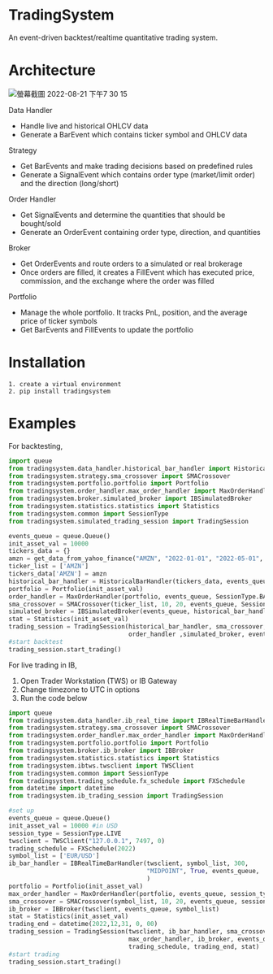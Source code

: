 # TradingSystem
An event-driven backtest/realtime quantitative trading system.

# Architecture
![螢幕截圖 2022-08-21 下午7 30 15](https://user-images.githubusercontent.com/80110634/185817712-33af505c-9a67-4142-aa74-2dc904ab078d.png)

Data Handler 
* Handle live and historical OHLCV data
* Generate a BarEvent which contains ticker symbol and OHLCV data

Strategy
* Get BarEvents and make trading decisions based on predefined rules
* Generate a SignalEvent which contains order type (market/limit order) and the direction (long/short)

Order Handler
* Get SignalEvents and determine the quantities that should be bought/sold
* Generate an OrderEvent containing order type, direction, and quantities

Broker
* Get OrderEvents and route orders to a simulated or real brokerage
* Once orders are filled, it creates a FillEvent which has executed price, commission, and the exchange where the order was filled

Portfolio
* Manage the whole portfolio. It tracks PnL, position, and the average price of ticker symbols
* Get BarEvents and FillEvents to update the portfolio

# Installation
```
1. create a virtual environment
2. pip install tradingsystem
```

# Examples
For backtesting,
```python
import queue
from tradingsystem.data_handler.historical_bar_handler import HistoricalBarHandler, get_data_from_csv, get_data_from_yahoo_finance
from tradingsystem.strategy.sma_crossover import SMACrossover
from tradingsystem.portfolio.portfolio import Portfolio
from tradingsystem.order_handler.max_order_handler import MaxOrderHandler
from tradingsystem.broker.simulated_broker import IBSimulatedBroker
from tradingsystem.statistics.statistics import Statistics
from tradingsystem.common import SessionType
from tradingsystem.simulated_trading_session import TradingSession

events_queue = queue.Queue()       
init_asset_val = 10000
tickers_data = {}
amzn = get_data_from_yahoo_finance("AMZN", "2022-01-01", "2022-05-01", "1d")
ticker_list = ['AMZN']
tickers_data['AMZN'] = amzn
historical_bar_handler = HistoricalBarHandler(tickers_data, events_queue)
portfolio = Portfolio(init_asset_val)
order_handler = MaxOrderHandler(portfolio, events_queue, SessionType.BACKTEST)
sma_crossover = SMACrossover(ticker_list, 10, 20, events_queue, SessionType.BACKTEST, portfolio)
simulated_broker = IBSimulatedBroker(events_queue, historical_bar_handler)
stat = Statistics(init_asset_val)
trading_session = TradingSession(historical_bar_handler, sma_crossover, portfolio, 
                                 order_handler ,simulated_broker, events_queue, stat)
#start backtest
trading_session.start_trading()
```

For live trading in IB,
1. Open Trader Workstation (TWS) or IB Gateway
2. Change timezone to UTC in options
3. Run the code below
```python
import queue
from tradingsystem.data_handler.ib_real_time import IBRealTimeBarHandler
from tradingsystem.strategy.sma_crossover import SMACrossover
from tradingsystem.order_handler.max_order_handler import MaxOrderHandler
from tradingsystem.portfolio.portfolio import Portfolio
from tradingsystem.broker.ib_broker import IBBroker
from tradingsystem.statistics.statistics import Statistics
from tradingsystem.ibtws.twsclient import TWSClient
from tradingsystem.common import SessionType
from tradingsystem.trading_schedule.fx_schedule import FXSchedule
from datetime import datetime
from tradingsystem.ib_trading_session import TradingSession

#set up     
events_queue = queue.Queue()       
init_asset_val = 10000 #in USD
session_type = SessionType.LIVE
twsclient = TWSClient("127.0.0.1", 7497, 0)
trading_schedule = FXSchedule(2022)
symbol_list = ['EUR/USD']
ib_bar_handler = IBRealTimeBarHandler(twsclient, symbol_list, 300, 
                                      "MIDPOINT", True, events_queue, 
                                      )
portfolio = Portfolio(init_asset_val)
max_order_handler = MaxOrderHandler(portfolio, events_queue, session_type)
sma_crossover = SMACrossover(symbol_list, 10, 20, events_queue, session_type, portfolio)
ib_broker = IBBroker(twsclient, events_queue, symbol_list)
stat = Statistics(init_asset_val)
trading_end = datetime(2022,12,31, 0, 00)
trading_session = TradingSession(twsclient, ib_bar_handler, sma_crossover, portfolio, 
                                 max_order_handler, ib_broker, events_queue, 
                                 trading_schedule, trading_end, stat)
#start trading
trading_session.start_trading()
```

